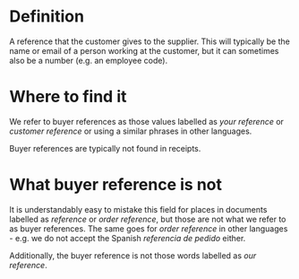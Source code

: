 # Definition
A reference that the customer gives to the supplier. This will typically be the name or email of a person working at the customer, but it can sometimes also be a number (e.g. an employee code).

# Where to find it
We refer to buyer references as those values labelled as *your reference* or *customer reference* or using a similar phrases in other languages.

Buyer references are typically not found in receipts.

# What buyer reference is not
It is understandably easy to mistake this field for places in documents labelled as *reference* or *order reference*, but those are not what we refer to as buyer references. The same goes for *order reference* in other languages - e.g. we do not accept the Spanish *referencia de pedido* either.

Additionally, the buyer reference is not those words labelled as *our reference*.
